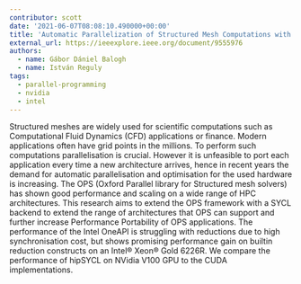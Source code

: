 ```yaml
---
contributor: scott
date: '2021-06-07T08:08:10.490000+00:00'
title: 'Automatic Parallelization of Structured Mesh Computations with SYCL'
external_url: https://ieeexplore.ieee.org/document/9555976
authors:
  - name: Gábor Dániel Balogh
  - name: István Reguly
tags:
  - parallel-programming
  - nvidia
  - intel
---
```


Structured meshes are widely used for scientific computations such as Computational Fluid Dynamics (CFD) applications or
finance. Modern applications often have grid points in the millions. To perform such computations parallelisation is
crucial. However it is unfeasible to port each application every time a new architecture arrives, hence in recent years
the demand for automatic parallelisation and optimisation for the used hardware is increasing. The OPS (Oxford Parallel
library for Structured mesh solvers) has shown good performance and scaling on a wide range of HPC architectures. This
research aims to extend the OPS framework with a SYCL backend to extend the range of architectures that OPS can support
and further increase Performance Portability of OPS applications. The performance of the Intel OneAPI is struggling with
reductions due to high synchronisation cost, but shows promising performance gain on builtin reduction constructs on an
Intel® Xeon® Gold 6226R. We compare the performance of hipSYCL on NVidia V100 GPU to the CUDA implementations.
